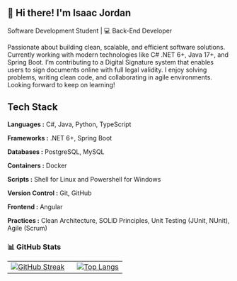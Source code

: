 ## 🚀  Hi there! I'm Isaac Jordan
Software Development Student | 💻 Back-End Developer

Passionate about building clean, scalable, and efficient software solutions. Currently working with modern technologies like C# .NET 6+, Java 17+, and Spring Boot. I’m contributing to a Digital Signature system that enables users to sign documents online with full legal validity. I enjoy solving problems, writing clean code, and collaborating in agile environments. Looking forward to keep on learning!


## Tech Stack

**Languages :** C#, Java, Python, TypeScript

**Frameworks :** .NET 6+, Spring Boot

**Databases :** PostgreSQL, MySQL

**Containers :** Docker

**Scripts :** Shell for Linux and Powershell for Windows

**Version Control :** Git, GitHub

**Frontend :** Angular

**Practices :** Clean Architecture, SOLID Principles, Unit Testing (JUnit, NUnit), Agile (Scrum)

<h3>📊 GitHub Stats</h3>

<table>
  <tr>
    <td>
      <a href="https://git.io/streak-stats">
        <img src="https://streak-stats.demolab.com?user=ij-jkl&theme=vision-friendly-dark&date_format=j%20M%5B%20Y%5D&exclude_days=Sun" alt="GitHub Streak" />
      </a>
    </td>
    <td style="padding-left: 20px;">
      <a href="https://github.com/anuraghazra/github-readme-stats">
        <img src="https://github-readme-stats.vercel.app/api/top-langs/?username=ij-jkl&layout=donut-vertical" alt="Top Langs" />
      </a>
    </td>
  </tr>
</table>
